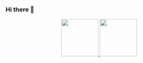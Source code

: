### Hi there 👋

<!--
**v25anderson/v25anderson** is a ✨ _special_ ✨ repository because its `README.md` (this file) appears on your GitHub profile.

Here are some ideas to get you started:

- 🔭 I’m currently working on ...
- 🌱 I’m currently learning ...
- 👯 I’m looking to collaborate on ...
- 🤔 I’m looking for help with ...
- 💬 Ask me about ...
- 📫 How to reach me: ...
- 😄 Pronouns: ...
- ⚡ Fun fact: ...
-->

<div> <center>
  <a href="https://github.com/v25anderson">
  <img height="100em" src="https://github-readme-stats.vercel.app/api?username=v25anderson&show_icons=true&theme=material-palenight&include_all_commits=true&count_private=true"/>
  <img height="100em" src="https://github-readme-stats.vercel.app/api/top-langs/?username=v25anderson&layout=compact&langs_count=7&theme=material-palenight"/>
    </div> </center>
